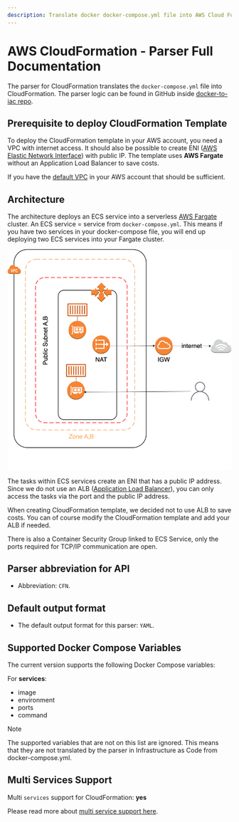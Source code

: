 ```yaml
---
description: Translate docker docker-compose.yml file into AWS Cloud Formation with deploy.my
---
```


# AWS CloudFormation - Parser Full Documentation

The parser for CloudFormation translates the `docker-compose.yml` file into CloudFormation. The parser logic can be found in GitHub inside [docker-to-iac repo](https://github.com/deploymy/docker-to-iac/blob/main/src/parsers/aws-cloudformation.ts).

## Prerequisite to deploy CloudFormation Template

To deploy the CloudFormation template in your AWS account, you need a VPC with internet access. It should also be possible to create ENI ([AWS Elastic Network Interface](https://docs.aws.amazon.com/AWSEC2/latest/UserGuide/using-eni.html)) with public IP. The template uses __AWS Fargate__ without an Application Load Balancer to save costs.

If you have the [default VPC](https://docs.aws.amazon.com/vpc/latest/userguide/default-vpc.html) in your AWS account that should be sufficient.

## Architecture

The architecture deploys an ECS service into a serverless [AWS Fargate](https://docs.aws.amazon.com/AmazonECS/latest/developerguide/AWS_Fargate.html) cluster. An ECS service = service from `docker-compose.yml`. This means if you have two services in your docker-compose file, you will end up deploying two ECS services into your Fargate cluster.

![AWS Architecture](/public/img-docs/docker-to-iac/aws-fargate.drawio.png)

The tasks within ECS services create an ENI that has a public IP address. Since we do not use an ALB ([Application Load Balancer](https://docs.aws.amazon.com/elasticloadbalancing/latest/application/introduction.html)), you can only access the tasks via the port and the public IP address.

When creating CloudFormation template, we decided not to use ALB to save costs. You can of course modify the CloudFormation template and add your ALB if needed.

There is also a Container Security Group linked to ECS Service, only the ports required for TCP/IP communication are open.

## Parser abbreviation for API

- Abbreviation: `CFN`.

## Default output format

- The default output format for this parser: `YAML`.

## Supported Docker Compose Variables

The current version supports the following Docker Compose variables:

For __services__:

- image
- environment
- ports
- command

> [!NOTE]
> The supported variables that are not on this list are ignored. This means that they are not translated by the parser in Infrastructure as Code from docker-compose.yml.

## Multi Services Support

Multi `services` support for CloudFormation: __yes__

Please read more about [multi service support here](/docker-to-iac/multi-services-support.md).
